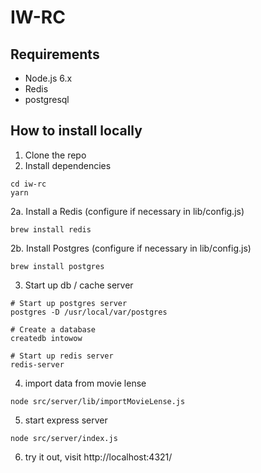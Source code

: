 # IW-RC
## Requirements
- Node.js 6.x
- Redis
- postgresql
## How to install locally
1. Clone the repo
2. Install dependencies
```
cd iw-rc
yarn
```
2a. Install a Redis (configure if necessary in lib/config.js)
```
brew install redis
```
2b. Install Postgres (configure if necessary in lib/config.js)
```
brew install postgres
```

3. Start up db / cache server
```
# Start up postgres server
postgres -D /usr/local/var/postgres

# Create a database
createdb intowow

# Start up redis server
redis-server
```

4. import data from movie lense
```
node src/server/lib/importMovieLense.js
```

5. start express server
```
node src/server/index.js
```

6. try it out, visit http://localhost:4321/


